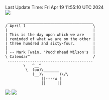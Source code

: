 Last Update Time: 
Fri Apr 19 11:55:10 UTC 2024
<br>![](https://img.shields.io/badge/%E5%A4%A7%E5%AE%B6-%E5%AE%89%E5%AE%89-green)<br>
```
 ______________________________________
/ April 1                              \
|                                      |
| This is the day upon which we are    |
| reminded of what we are on the other |
| three hundred and sixty-four.        |
|                                      |
| -- Mark Twain, "Pudd'nhead Wilson's  |
\ Calendar"                            /
 --------------------------------------
        \   ^__^
         \  (oo)\_______
            (__)\       )\/\
                ||----w |
                ||     ||
```
![](https://github-readme-stats.vercel.app/api?username=chenlitw)
![](https://github-readme-stats.vercel.app/api/top-langs/?username=chenlitw)

